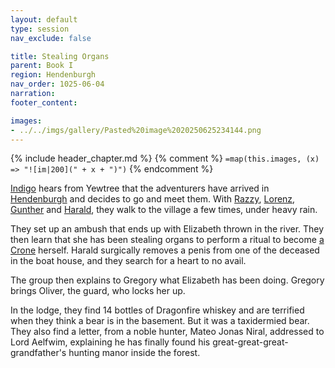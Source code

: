 ```yaml
---
layout: default
type: session
nav_exclude: false

title: Stealing Organs
parent: Book I
region: Hendenburgh
nav_order: 1025-06-04
narration: 
footer_content: 

images:
- ../../imgs/gallery/Pasted%20image%2020250625234144.png
---
```


{% include header_chapter.md %}
{% comment %}
`=map(this.images, (x) => "![im|200](" + x + ")")`
{% endcomment %}

[Indigo](../../directory/Sigisfarne/Indigo.md) hears from Yewtree that the adventurers have arrived in [Hendenburgh](../../directory/Kryptwood/Hendenburgh.md) and decides to go and meet them.
With [Razzy](../../directory/Sigisfarne/Razvan.md), [Lorenz](../../directory/DuskmeadowFringe/Lorenz.md), [Gunther](../../directory/DuskmeadowFringe/Gunther.md) and [Harald](../../directory/Kryptwood/Harald.md), they walk to the village a few times, under heavy rain.

They set up an ambush that ends up with Elizabeth thrown in the river.
They then learn that she has been stealing organs to perform a ritual to become [a Crone](../../directory/Kryptwood/TheCrones.md) herself.
Harald surgically removes a penis from one of the deceased in the boat house, and they search for a heart to no avail.

The group then explains to Gregory what Elizabeth has been doing.
Gregory brings Oliver, the guard, who locks her up.

In the lodge, they find 14 bottles of Dragonfire whiskey and are terrified when they think a bear is in the basement.
But it was a taxidermied bear.
They also find a letter, from a noble hunter, Mateo Jonas Niral, addressed to Lord Aelfwim, explaining he has finally found his great-great-great-grandfather's hunting manor inside the forest.
